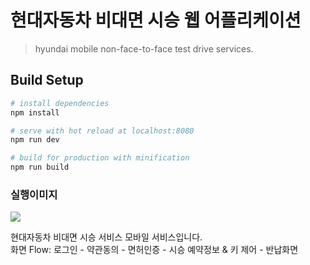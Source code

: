 # 현대자동차 비대면 시승 웹 어플리케이션

> hyundai mobile non-face-to-face test drive services.

## Build Setup

```bash
# install dependencies
npm install

# serve with hot reload at localhost:8080
npm run dev

# build for production with minification
npm run build
```

### 실행이미지

<img src="https://user-images.githubusercontent.com/65656330/177090358-fc3933b3-bb10-410b-b75b-9880897f6dbc.png" />

현대자동차 비대면 시승 서비스 모바일 서비스입니다.<br />
화면 Flow: 로그인 - 약관동의 - 면허인증 - 시승 예약정보 & 키 제어 - 반납화면
